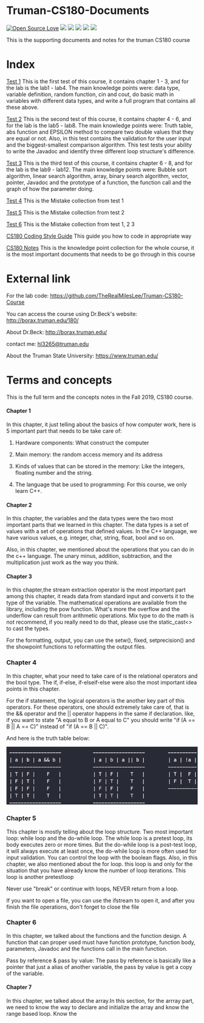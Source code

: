 # Truman-CS180-Documents
[![Open Source Love](https://badges.frapsoft.com/os/v1/open-source.svg?v=103)](https://github.com/ellerbrock/open-source-badges/)
<a href="https://996.icu"><img src="https://img.shields.io/badge/link-996.icu-red.svg"></a>
<a href="https://img.shields.io"><img src="https://img.shields.io/badge/contributions-welcome-brightgreen.svg"></a> 
<a href="https://img.shields.io"><img src="https://img.shields.io/badge/C++-Learing-red.svg"></a>
<a href="https://img.shields.io"><img src="https://img.shields.io/badge/Creative-Design%26Build-blue.svg"></a>
<a href="https://img.shields.io"><img src="https://img.shields.io/badge/MileLee-Computer%20Science-brightgreen.svg"></a>

This is the supporting documents and notes for the truman CS180 course

# Index
[Test 1](https://github.com/TheRealMilesLee/Truman-CS180-Documents/blob/master/Test%201.docx) This is the first test of this course, it contains chapter 1 - 3, and for the lab is the lab1 - lab4. The main knowledge points were: data type, variable definition, random function, cin and cout, do basic math in variables with different data types, and write a full program that contains all these above.

[Test 2](https://github.com/TheRealMilesLee/Truman-CS180-Documents/blob/master/Test%202.docx) This is the second test of this course, it contains chapter 4 - 6, and for the lab is the lab5 - lab8. The main knowledge points were: Truth table, abs function and EPSILON method to compare two double values that they are equal or not. Also, in this test contains the validation for the user input and the biggest-smallest comparison algorithm. This test tests your ability to write the Javadoc and identify three different loop structure's difference.

[Test 3](https://github.com/TheRealMilesLee/Truman-CS180-Documents/blob/master/Test%203.docx) This is the third test of this course, it contains chapter 6 - 8, and for the lab is the lab9 - lab12. The main knowledge points were: Bubble sort algorithm, linear search algorithm, array, binary search algorithm, vector, pointer, Javadoc and the prototype of a function, the function call and the graph of how the parameter doing.

[Test 4](https://github.com/TheRealMilesLee/Truman-CS180-Documents/blob/master/Test%204.docx) This is the Mistake collection from test 1

[Test 5](https://github.com/TheRealMilesLee/Truman-CS180-Documents/blob/master/Test%205.docx) This is the Mistake collection from test 2

[Test 6](https://github.com/TheRealMilesLee/Truman-CS180-Documents/blob/master/Test%206.docx) This is the Mistake collection from test 1, 2 3

[CS180 Coding Style Guide](https://github.com/TheRealMilesLee/Truman-CS180-Documents/blob/master/CS180%20C%2B%2B%20Language%20Coding%20Style%20Guide.pdf) This guide you how to code in appropriate way

[CS180 Notes](https://github.com/TheRealMilesLee/Truman-CS180-Documents/blob/master/CS180%20%E7%9F%A5%E8%AF%86%E7%82%B9%E6%A2%B3%E7%90%86.pdf) This is the knowledge point collection for the whole course, it is the most important documents that needs to be go through in this course

# External link

For the lab code: https://github.com/TheRealMilesLee/Truman-CS180-Course

You can access the course using Dr.Beck's website: http://borax.truman.edu/180/

About Dr.Beck: http://borax.truman.edu/

contact me: hl3265@truman.edu

About the Truman State University: https://www.truman.edu/

# Terms and concepts

This is the full term and the concepts notes in the Fall 2019, CS180 course.

#### Chapter 1

In this chapter, it just telling about the basics of how computer work, here is 5 important part that needs to be take care of:

1. Hardware components: What construct the computer

2. Main memory: the random access memory and its address

3. Kinds of values that can be stored in the memory: Like the integers, floating number and the string.

4. The language that be used to programming: For this course, we only learn C++.

#### Chapter 2

In this chapter, the variables and the data types were the two most important parts that we learned in this chapter. The data types is a set of values with a set of operations that defined values. In the C++ language, we have various values, e.g. integer, char, string, float, bool and so on.

Also, in this chapter, we mentioned about the operations that you can do in the c++ language. The unary minus, addition, subtraction, and the multiplication just work as the way you think. 

#### Chapter 3
 
In this chapter,the stream extraction operator is the most important part among this chapter, it reads data from standard input and converts it to the type of the variable. The mathematical operations are available from the <cmath> library, including the pow function. What's more the overflow and the underflow can result from arithmetic operations. Mix type to do the math is not recommend, if you really need to do that, please use the static_cast<> to cast the types.

For the formatting, output, you can use the setw(), fixed, setprecision() and the showpoint functions to reformatting the output files.

### Chapter 4

In this chapter, what your need to take care of is the relational operators and the bool type. The if, if-else, if-elseif-else were also the most important idea points in this chapter.

For the if statement, the logical operators is the another key part of this operators. For these operators, one should extremely take care of, that is the && operator and the || operator happens in the same if declaration. like, if you want to state "A equal to B or A equal to C" you should write "if (A == B || A == C)" instead of "if (A == B || C)".

And here is the truth table below:

![Truth Table](https://github.com/TheRealMilesLee/Truman-CS180-Documents/blob/master/Truth%20Table.png)

### Chapter 5

 This chapter is mostly telling about the loop structure. Two most important loop: while loop and the do-while loop. The while loop is a pretest loop, its body executes zero or more times. But the do-while loop is a post-test loop, it will always execute at least once, the do-while loop is more often used for input validation. You can control the loop with the boolean flags. Also, in this chapter, we also mentioned about the for loop. this loop is and only for the situation that you have already know the number of loop iterations. This loop is another pretestloop

 Never use "break" or continue with loops, NEVER return from a loop.

 If you want to open a file, you can use the ifstream to open it, and after you finish the file operations, don't forget to close the file

### Chapter 6

In this chapter, we talked about the functions and the function design. A function that can proper used must have function prototype, function body, parameters, Javadoc and the functions call in the main function.

Pass by reference & pass by value: The pass by reference is basically like a pointer that just a alias of another variable, the pass by value is get a copy of the variable.

#### Chapter 7

In this chapter, we talked about the array.In this section, for the arrray part, we need to know the way to declare and initialize the array and know the range based loop. Know the 
